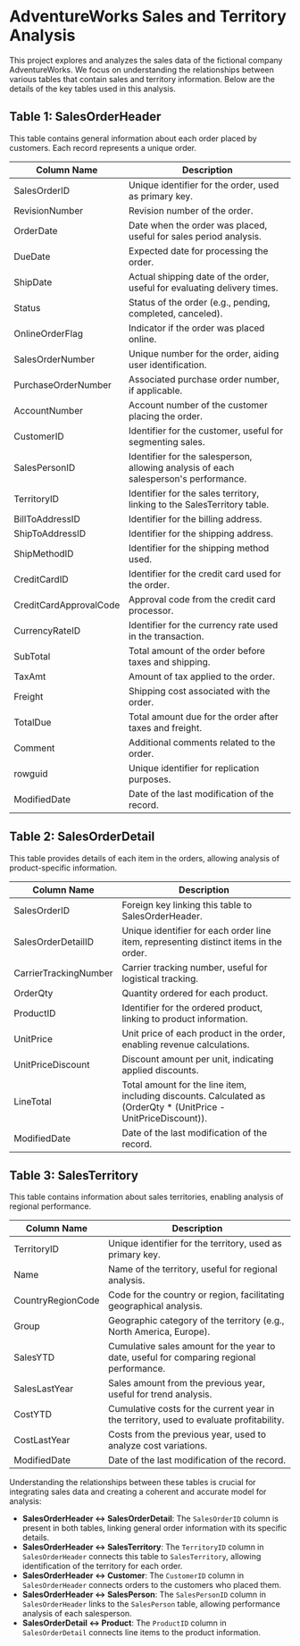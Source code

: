 # AdventureWorks Sales and Territory Analysis

This project explores and analyzes the sales data of the fictional company AdventureWorks. We focus on understanding the relationships between various tables that contain sales and territory information. Below are the details of the key tables used in this analysis.

## Table 1: SalesOrderHeader

This table contains general information about each order placed by customers. Each record represents a unique order.

| Column Name                     | Description                                                         |
|---------------------------------|---------------------------------------------------------------------|
| SalesOrderID                    | Unique identifier for the order, used as primary key.              |
| RevisionNumber                  | Revision number of the order.                                      |
| OrderDate                       | Date when the order was placed, useful for sales period analysis.   |
| DueDate                         | Expected date for processing the order.                             |
| ShipDate                        | Actual shipping date of the order, useful for evaluating delivery times. |
| Status                          | Status of the order (e.g., pending, completed, canceled).          |
| OnlineOrderFlag                 | Indicator if the order was placed online.                           |
| SalesOrderNumber                | Unique number for the order, aiding user identification.            |
| PurchaseOrderNumber             | Associated purchase order number, if applicable.                   |
| AccountNumber                   | Account number of the customer placing the order.                  |
| CustomerID                      | Identifier for the customer, useful for segmenting sales.          |
| SalesPersonID                   | Identifier for the salesperson, allowing analysis of each salesperson's performance. |
| TerritoryID                     | Identifier for the sales territory, linking to the SalesTerritory table. |
| BillToAddressID                 | Identifier for the billing address.                                 |
| ShipToAddressID                 | Identifier for the shipping address.                                |
| ShipMethodID                    | Identifier for the shipping method used.                            |
| CreditCardID                    | Identifier for the credit card used for the order.                 |
| CreditCardApprovalCode          | Approval code from the credit card processor.                      |
| CurrencyRateID                  | Identifier for the currency rate used in the transaction.           |
| SubTotal                        | Total amount of the order before taxes and shipping.               |
| TaxAmt                          | Amount of tax applied to the order.                                 |
| Freight                         | Shipping cost associated with the order.                            |
| TotalDue                        | Total amount due for the order after taxes and freight.            |
| Comment                         | Additional comments related to the order.                          |
| rowguid                         | Unique identifier for replication purposes.                         |
| ModifiedDate                    | Date of the last modification of the record.                        |


## Table 2: SalesOrderDetail

This table provides details of each item in the orders, allowing analysis of product-specific information.

| Column Name              | Description                                                         |
|--------------------------|---------------------------------------------------------------------|
| SalesOrderID             | Foreign key linking this table to SalesOrderHeader.                 |
| SalesOrderDetailID       | Unique identifier for each order line item, representing distinct items in the order. |
| CarrierTrackingNumber     | Carrier tracking number, useful for logistical tracking.            |
| OrderQty                 | Quantity ordered for each product.                                  |
| ProductID                | Identifier for the ordered product, linking to product information. |
| UnitPrice                | Unit price of each product in the order, enabling revenue calculations. |
| UnitPriceDiscount        | Discount amount per unit, indicating applied discounts.            |
| LineTotal                | Total amount for the line item, including discounts. Calculated as (OrderQty * (UnitPrice - UnitPriceDiscount)). |
| ModifiedDate             | Date of the last modification of the record.                        |

## Table 3: SalesTerritory

This table contains information about sales territories, enabling analysis of regional performance.

| Column Name          | Description                                                         |
|----------------------|---------------------------------------------------------------------|
| TerritoryID          | Unique identifier for the territory, used as primary key.           |
| Name                 | Name of the territory, useful for regional analysis.                |
| CountryRegionCode    | Code for the country or region, facilitating geographical analysis.  |
| Group                | Geographic category of the territory (e.g., North America, Europe). |
| SalesYTD             | Cumulative sales amount for the year to date, useful for comparing regional performance. |
| SalesLastYear        | Sales amount from the previous year, useful for trend analysis.     |
| CostYTD              | Cumulative costs for the current year in the territory, used to evaluate profitability. |
| CostLastYear         | Costs from the previous year, used to analyze cost variations.      |
| ModifiedDate         | Date of the last modification of the record. 


Understanding the relationships between these tables is crucial for integrating sales data and creating a coherent and accurate model for analysis:

- **SalesOrderHeader ↔ SalesOrderDetail**: The `SalesOrderID` column is present in both tables, linking general order information with its specific details.
- **SalesOrderHeader ↔ SalesTerritory**: The `TerritoryID` column in `SalesOrderHeader` connects this table to `SalesTerritory`, allowing identification of the territory for each order.
- **SalesOrderHeader ↔ Customer**: The `CustomerID` column in `SalesOrderHeader` connects orders to the customers who placed them.
- **SalesOrderHeader ↔ SalesPerson**: The `SalesPersonID` column in `SalesOrderHeader` links to the `SalesPerson` table, allowing performance analysis of each salesperson.
- **SalesOrderDetail ↔ Product**: The `ProductID` column in `SalesOrderDetail` connects line items to the product information.
